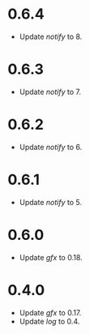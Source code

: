 # 0.6.4
* Update _notify_ to 8.

# 0.6.3
* Update _notify_ to 7.

# 0.6.2
* Update _notify_ to 6.

# 0.6.1
* Update _notify_ to 5.

# 0.6.0
* Update _gfx_ to 0.18.

# 0.4.0
* Update _gfx_ to 0.17.
* Update _log_ to 0.4.
